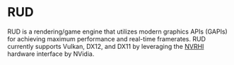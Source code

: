 # RUD
RUD is a rendering/game engine that utilizes modern graphics APIs (GAPIs) for
achieving maximum performance and real-time framerates. RUD currently supports
Vulkan, DX12, and DX11 by leveraging the
[NVRHI](https://github.com/NVIDIA-RTX/NVRHI) hardware interface by NVidia.
